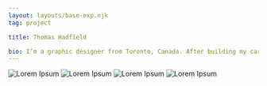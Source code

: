 ```yaml
---
layout: layouts/base-exp.njk
tag: project

title: Thomas Hadfield

bio: I’m a graphic designer from Toronto, Canada. After building my career in Toronto’s design industry, I moved to Europe at the end of 2024 to expand my perspective on life and my design practise.
---
```






<img src="/assets/images/monica/monica-byTH-image-1.png" alt="Lorem Ipsum">

<img src="/assets/images/monica/monica-byTH-image-2.png" alt="Lorem Ipsum">

<img src="/assets/images/monica/monica-byTH-image-1.png" alt="Lorem Ipsum">

<img src="/assets/images/monica/monica-byTH-image-2.png" alt="Lorem Ipsum">
